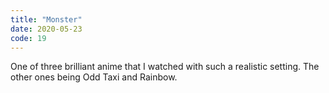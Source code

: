 ```yaml
---
title: "Monster"
date: 2020-05-23
code: 19
---
```

One of three brilliant anime that I watched with such a realistic setting. The other ones being Odd Taxi and Rainbow.